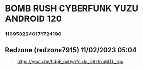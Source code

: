 # BOMB RUSH CYBERFUNK YUZU ANDROID 120
### 1169502246174724196
## Redzone (redzone7915) 11/02/2023 05:04 

> https://youtu.be/tIdpR_ox0yo?si=kj_D9zRvuMTL_rqx

